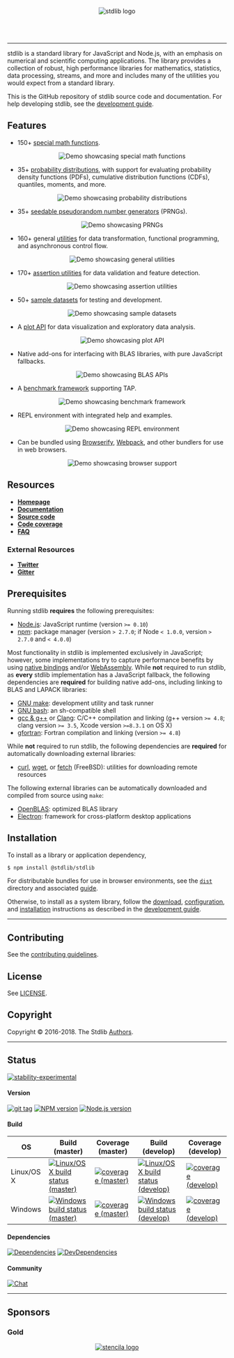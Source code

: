 <!-- lint disable first-heading-level -->

<!-- Section to include assets such as the project logo, etc. Make sure to keep an empty line after the `section` element and another before the `/section` close. -->

<section class="banner">
    <div class="image" align="center">
        <br>
        <br>
        <img src="https://cdn.rawgit.com/stdlib-js/stdlib/9f7d30f089ecc458a8b836a75afab75caf5c0b36/docs/assets/logo_banner.svg" alt="stdlib logo">
        <br>
        <br>
        <br>
        <br>
    </div>
</section>

<!-- /.banner -->

* * *

<!-- Section to include introductory text. Make sure to keep an empty line after the intro `section` element and another before the `/section` close. -->

<section class="intro">

stdlib is a standard library for JavaScript and Node.js, with an emphasis on numerical and scientific computing applications. The library provides a collection of robust, high performance libraries for mathematics, statistics, data processing, streams, and more and includes many of the utilities you would expect from a standard library.

This is the GitHub repository of stdlib source code and documentation. For help developing stdlib, see the [development guide][stdlib-development].

## Features

-   150+ [special math functions][@stdlib/math/base/special].

    <div class="image" align="center">
        <img src="https://cdn.rawgit.com/stdlib-js/stdlib/203839353bc74297fe641207270f7917d2bda560/docs/assets/readme/base_special_math.png" alt="Demo showcasing special math functions">
    </div>

-   35+ [probability distributions][@stdlib/stats/base/dists], with support for evaluating probability density functions (PDFs), cumulative distribution functions (CDFs), quantiles, moments, and more.

    <div class="image" align="center">
        <img src="https://cdn.rawgit.com/stdlib-js/stdlib/e13885087939c064c69aa43ee80ea52710de5591/docs/assets/readme/base_dists.png" alt="Demo showcasing probability distributions">
    </div>

-   35+ [seedable pseudorandom number generators][@stdlib/random/base] (PRNGs).

    <div class="image" align="center">
        <img src="https://cdn.rawgit.com/stdlib-js/stdlib/83dcd0fad98883320a8b1efc801b2fc1ed2a003d/docs/assets/readme/base_prngs.png" alt="Demo showcasing PRNGs">
    </div>

-   160+ general [utilities][@stdlib/utils] for data transformation, functional programming, and asynchronous control flow.

    <div class="image" align="center">
        <img src="https://cdn.rawgit.com/stdlib-js/stdlib/e6eeea31e49d6db1b6f57ae59d2988d4b427e285/docs/assets/readme/utils.png" alt="Demo showcasing general utilities">
    </div>

-   170+ [assertion utilities][@stdlib/assert] for data validation and feature detection.

    <div class="image" align="center">
        <img src="https://cdn.rawgit.com/stdlib-js/stdlib/6970c8b4eb546a10712734d225c15863db9b2c92/docs/assets/readme/assert.png" alt="Demo showcasing assertion utilities">
    </div>

-   50+ [sample datasets][@stdlib/datasets] for testing and development.

    <div class="image" align="center">
        <img src="https://cdn.rawgit.com/stdlib-js/stdlib/f71a38e62247e31dc47d248f6f1b3e434abeb971/docs/assets/readme/datasets.png" alt="Demo showcasing sample datasets">
    </div>

-   A [plot API][@stdlib/plot/ctor] for data visualization and exploratory data analysis.

    <div class="image" align="center">
        <img src="https://cdn.rawgit.com/stdlib-js/stdlib/39d75174b24ea2a84828d9624643776a164478e4/docs/assets/readme/plot.png" alt="Demo showcasing plot API">
    </div>

-   Native add-ons for interfacing with BLAS libraries, with pure JavaScript fallbacks.

    <div class="image" align="center">
        <img src="https://cdn.rawgit.com/stdlib-js/stdlib/efede6af3ef957da08838903b0558441263adf85/docs/assets/readme/base_blas.png" alt="Demo showcasing BLAS APIs">
    </div>

-   A [benchmark framework][@stdlib/bench/harness] supporting TAP.

    <div class="image" align="center">
        <img src="https://cdn.rawgit.com/stdlib-js/stdlib/4833049f8d1895585bd51ec6fa97b8ca0d37c6fb/docs/assets/readme/benchmark.gif" alt="Demo showcasing benchmark framework">
    </div>

-   REPL environment with integrated help and examples.

    <div class="image" align="center">
        <img src="https://cdn.rawgit.com/stdlib-js/stdlib/3864ae6f86bbc215956c0e667d82d49a6eaca780/docs/assets/readme/repl.gif" alt="Demo showcasing REPL environment">
    </div>

-   Can be bundled using [Browserify][browserify], [Webpack][webpack], and other bundlers for use in web browsers.

    <div class="image" align="center">
        <img src="https://cdn.rawgit.com/stdlib-js/stdlib/e54894a93697653dda22d11cd0aec1ccb292b7b8/docs/assets/readme/bundled.png" alt="Demo showcasing browser support">
    </div>

## Resources

-   [**Homepage**][stdlib-homepage]
-   [**Documentation**][stdlib-documentation]
-   [**Source code**][stdlib-source]
-   [**Code coverage**][stdlib-code-coverage]
-   [**FAQ**][stdlib-faq]

### External Resources

-   [**Twitter**][stdlib-twitter]
-   [**Gitter**][stdlib-gitter]

## Prerequisites

Running stdlib **requires** the following prerequisites:

-   [Node.js][node-js]: JavaScript runtime (version `>= 0.10`)
-   [npm][npm]: package manager (version `> 2.7.0`; if Node `< 1.0.0`, version `> 2.7.0` and `< 4.0.0`)

Most functionality in stdlib is implemented exclusively in JavaScript; however, some implementations try to capture performance benefits by using [native bindings][node-js-add-ons] and/or [WebAssembly][webassembly]. While **not** required to run stdlib, as **every** stdlib implementation has a JavaScript fallback, the following dependencies are **required** for building native add-ons, including linking to BLAS and LAPACK libraries:

-   [GNU make][make]: development utility and task runner
-   [GNU bash][bash]: an sh-compatible shell
-   [gcc & g++][gcc] or [Clang][clang]: C/C++ compilation and linking (g++ version `>= 4.8`; clang version `>= 3.5`, Xcode version `>=8.3.1` on OS X)
-   [gfortran][gfortran]: Fortran compilation and linking (version `>= 4.8`)

While **not** required to run stdlib, the following dependencies are **required** for automatically downloading external libraries:

-   [curl][curl], [wget][wget], or [fetch][fetch] (FreeBSD): utilities for downloading remote resources

The following external libraries can be automatically downloaded and compiled from source using `make`:

-   [OpenBLAS][openblas]: optimized BLAS library
-   [Electron][electron]: framework for cross-platform desktop applications

## Installation

To install as a library or application dependency,

```bash
$ npm install @stdlib/stdlib
```

For distributable bundles for use in browser environments, see the [`dist`][stdlib-bundles] directory and associated [guide][stdlib-bundles].

Otherwise, to install as a system library, follow the [download][stdlib-development], [configuration][stdlib-development], and [installation][stdlib-development] instructions as described in the [development guide][stdlib-development].

* * *

## Contributing

See the [contributing guidelines][stdlib-contributing].

## License

See [LICENSE][stdlib-license].

## Copyright

Copyright © 2016-2018. The Stdlib [Authors][stdlib-authors].

</section>

<!-- /.intro -->

<!-- Project badges. If badges are included, add a horizontal rule *before* the section. Make sure to keep an empty line after the `section` element and another before the `/section` close. -->

* * *

<section class="badges">

## Status

[![stability-experimental][stability-image]][stability-url]

#### Version

<!-- lint disable no-paragraph-content-indent -->

[![git tag][tag-image]][tag-url] [![NPM version][npm-image]][npm-url] [![Node.js version][node-image]][node-url]

<!-- lint enable no-paragraph-content-indent -->

#### Build

<!-- TODO: distinguish between Linux and Windows code coverage -->

<!-- lint disable table-pipe-alignment -->

| OS         | Build (master)                                                                           | Coverage (master)                                                  | Build (develop)                                                                             | Coverage (develop)                                                    |
| ---------- | ---------------------------------------------------------------------------------------- | ------------------------------------------------------------------ | ------------------------------------------------------------------------------------------- | --------------------------------------------------------------------- |
| Linux/OS X | [![Linux/OS X build status (master)][build-image-master]][build-url-master]              | [![coverage (master)][coverage-image-master]][coverage-url-master] | [![Linux/OS X build status (develop)][build-image-develop]][build-url-develop]              | [![coverage (develop)][coverage-image-develop]][coverage-url-develop] |
| Windows    | [![Windows build status (master)][windows-build-image-master]][windows-build-url-master] | [![coverage (master)][coverage-image-master]][coverage-url-master] | [![Windows build status (develop)][windows-build-image-develop]][windows-build-url-develop] | [![coverage (develop)][coverage-image-develop]][coverage-url-develop] |

<!-- lint enable table-pipe-alignment -->

#### Dependencies

<!-- lint disable no-paragraph-content-indent -->

[![Dependencies][dependencies-image]][dependencies-url] [![DevDependencies][dev-dependencies-image]][dev-dependencies-url]

<!-- lint enable no-paragraph-content-indent -->

#### Community

[![Chat][chat-image]][chat-url]

</section>

<!-- /.badges> -->

<!-- Project sponsors. If sponsors are included, add a horizontal rule *before* the section. Make sure to keep an empty line after the `section` element and another before the `/section` close. -->

* * *

<section class="sponsors">

## Sponsors

### Gold

<div class="image" align="center">
    <a href="https://stenci.la/"><img src="https://cdn.rawgit.com/stdlib-js/stdlib/b63028ca3da79b748bca6877c48abc4de664f002/docs/assets/sponsor_logo_stencila.png" alt="stencila logo"></a>
    <br>
</div>

</section>

<!-- /.sponsors -->

<!-- Section for all links. Make sure to keep an empty line after the `section` element and another before the `/section` close. -->

<section class="links">

[stability-image]: https://img.shields.io/badge/stability-experimental-orange.svg

[stability-url]: https://github.com/stdlib-js/stdlib

[npm-image]: https://img.shields.io/npm/v/@stdlib/stdlib.svg

[npm-url]: https://npmjs.org/package/@stdlib/stdlib

[tag-image]: https://img.shields.io/github/tag/stdlib-js/stdlib.svg

[tag-url]: https://github.com/stdlib-js/stdlib/tags

[node-image]: https://img.shields.io/node/v/@stdlib/stdlib.svg

[node-url]: https://github.com/@stdlib-js/stdlib

[build-image-master]: https://img.shields.io/travis/stdlib-js/stdlib/master.svg

[build-url-master]: https://travis-ci.org/stdlib-js/stdlib

[build-image-develop]: https://img.shields.io/travis/stdlib-js/stdlib/develop.svg

[build-url-develop]: https://travis-ci.org/stdlib-js/stdlib

<!-- FIXME: shields.io AppVeyor badges do not seem to work -->

[windows-build-image-master]: https://ci.appveyor.com/api/projects/status/github/stdlib-js/stdlib?branch=master&svg=true

[windows-build-url-master]: https://ci.appveyor.com/api/projects/status/github/stdlib-js/stdlib?branch=master&svg=true

[windows-build-image-develop]: https://ci.appveyor.com/api/projects/status/github/stdlib-js/stdlib?branch=develop&svg=true

[windows-build-url-develop]: https://ci.appveyor.com/api/projects/status/github/stdlib-js/stdlib?branch=develop&svg=true

[coverage-image-master]: https://img.shields.io/codecov/c/github/stdlib-js/stdlib/master.svg

[coverage-url-master]: https://codecov.io/github/stdlib-js/stdlib/branch/master

[coverage-image-develop]: https://img.shields.io/codecov/c/github/stdlib-js/stdlib/develop.svg

[coverage-url-develop]: https://codecov.io/github/stdlib-js/stdlib/branch/develop

[dependencies-image]: https://img.shields.io/david/stdlib-js/stdlib/develop.svg

[dependencies-url]: https://david-dm.org/stdlib-js/stdlib/develop

[dev-dependencies-image]: https://img.shields.io/david/dev/stdlib-js/stdlib/develop.svg

[dev-dependencies-url]: https://david-dm.org/stdlib-js/stdlib/develop#info=devDependencies

[chat-image]: https://img.shields.io/gitter/room/stdlib-js/stdlib.svg

[chat-url]: https://gitter.im/stdlib-js/stdlib/

[make]: https://www.gnu.org/software/make

[bash]: https://www.gnu.org/software/bash/

[curl]: http://curl.haxx.se/

[wget]: http://www.gnu.org/software/wget

[fetch]: http://www.freebsd.org/cgi/man.cgi?fetch%281%29

[node-js]: https://nodejs.org/en/

[npm]: https://www.npmjs.com/

[gcc]: http://gcc.gnu.org/

[clang]: http://clang.llvm.org/

[gfortran]: https://gcc.gnu.org/fortran/

[openblas]: https://github.com/xianyi/OpenBLAS

[electron]: https://electron.atom.io/

[webassembly]: http://webassembly.org/

[node-js-add-ons]: https://nodejs.org/api/addons.html

[browserify]: https://github.com/substack/node-browserify

[webpack]: https://webpack.js.org/

[stdlib-contributing]: https://github.com/stdlib-js/stdlib/blob/develop/CONTRIBUTING.md

[stdlib-development]: https://github.com/stdlib-js/stdlib/blob/develop/docs/development.md

[stdlib-authors]: https://github.com/stdlib-js/stdlib/graphs/contributors

[stdlib-license]: https://raw.githubusercontent.com/stdlib-js/stdlib/develop/LICENSE

[stdlib-homepage]: https://github.com/stdlib-js/stdlib

[stdlib-documentation]: https://github.com/stdlib-js/stdlib

[stdlib-faq]: https://github.com/stdlib-js/stdlib/blob/develop/FAQ.md

[stdlib-source]: https://github.com/stdlib-js/stdlib

[stdlib-bundles]: https://github.com/stdlib-js/stdlib/tree/develop/dist

[stdlib-code-coverage]: https://codecov.io/github/stdlib-js/stdlib/branch/develop

[stdlib-twitter]: https://twitter.com/stdlibjs

[stdlib-gitter]: https://gitter.im/stdlib-js/stdlib

[@stdlib/math/base/special]: https://github.com/stdlib-js/stdlib/tree/develop/lib/node_modules/%40stdlib/math/base/special

[@stdlib/stats/base/dists]: https://github.com/stdlib-js/stdlib/tree/develop/lib/node_modules/%40stdlib/stats/base/dists

[@stdlib/random/base]: https://github.com/stdlib-js/stdlib/tree/develop/lib/node_modules/%40stdlib/random/base

[@stdlib/assert]: https://github.com/stdlib-js/stdlib/tree/develop/lib/node_modules/%40stdlib/assert

[@stdlib/datasets]: https://github.com/stdlib-js/stdlib/tree/develop/lib/node_modules/%40stdlib/datasets

[@stdlib/utils]: https://github.com/stdlib-js/stdlib/tree/develop/lib/node_modules/%40stdlib/utils

[@stdlib/plot/ctor]: https://github.com/stdlib-js/stdlib/tree/develop/lib/node_modules/%40stdlib/plot/ctor

[@stdlib/bench/harness]: https://github.com/stdlib-js/stdlib/tree/develop/lib/node_modules/%40stdlib/bench/harness

</section>

<!-- /.links -->
